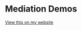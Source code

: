 # Mediation Demos

[View this on my website](http://jflournoy.gitlab.io/2016/09/02/mediation_power/)
